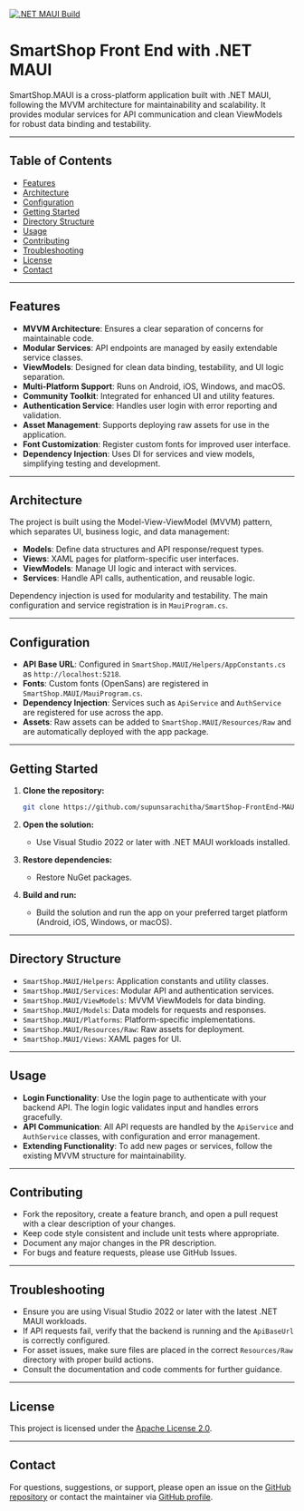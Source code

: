 [![.NET MAUI Build](https://github.com/supunsarachitha/SmartShop-FrontEnd-MAUI/actions/workflows/dotnet-desktop.yml/badge.svg)](https://github.com/supunsarachitha/SmartShop-FrontEnd-MAUI/actions/workflows/dotnet-desktop.yml)
# SmartShop Front End with .NET MAUI

SmartShop.MAUI is a cross-platform application built with .NET MAUI, following the MVVM architecture for maintainability and scalability. It provides modular services for API communication and clean ViewModels for robust data binding and testability.

---

## Table of Contents

- [Features](#features)
- [Architecture](#architecture)
- [Configuration](#configuration)
- [Getting Started](#getting-started)
- [Directory Structure](#directory-structure)
- [Usage](#usage)
- [Contributing](#contributing)
- [Troubleshooting](#troubleshooting)
- [License](#license)
- [Contact](#contact)

---

## Features

- **MVVM Architecture**: Ensures a clear separation of concerns for maintainable code.
- **Modular Services**: API endpoints are managed by easily extendable service classes.
- **ViewModels**: Designed for clean data binding, testability, and UI logic separation.
- **Multi-Platform Support**: Runs on Android, iOS, Windows, and macOS.
- **Community Toolkit**: Integrated for enhanced UI and utility features.
- **Authentication Service**: Handles user login with error reporting and validation.
- **Asset Management**: Supports deploying raw assets for use in the application.
- **Font Customization**: Register custom fonts for improved user interface.
- **Dependency Injection**: Uses DI for services and view models, simplifying testing and development.

---

## Architecture

The project is built using the Model-View-ViewModel (MVVM) pattern, which separates UI, business logic, and data management:
- **Models**: Define data structures and API response/request types.
- **Views**: XAML pages for platform-specific user interfaces.
- **ViewModels**: Manage UI logic and interact with services.
- **Services**: Handle API calls, authentication, and reusable logic.

Dependency injection is used for modularity and testability. The main configuration and service registration is in `MauiProgram.cs`.

---

## Configuration

- **API Base URL**: Configured in `SmartShop.MAUI/Helpers/AppConstants.cs` as `http://localhost:5218`.
- **Fonts**: Custom fonts (OpenSans) are registered in `SmartShop.MAUI/MauiProgram.cs`.
- **Dependency Injection**: Services such as `ApiService` and `AuthService` are registered for use across the app.
- **Assets**: Raw assets can be added to `SmartShop.MAUI/Resources/Raw` and are automatically deployed with the app package.

---

## Getting Started

1. **Clone the repository:**
   ```sh
   git clone https://github.com/supunsarachitha/SmartShop-FrontEnd-MAUI.git
   ```
2. **Open the solution:**
   - Use Visual Studio 2022 or later with .NET MAUI workloads installed.

3. **Restore dependencies:**
   - Restore NuGet packages.

4. **Build and run:**
   - Build the solution and run the app on your preferred target platform (Android, iOS, Windows, or macOS).

---

## Directory Structure

- `SmartShop.MAUI/Helpers`: Application constants and utility classes.
- `SmartShop.MAUI/Services`: Modular API and authentication services.
- `SmartShop.MAUI/ViewModels`: MVVM ViewModels for data binding.
- `SmartShop.MAUI/Models`: Data models for requests and responses.
- `SmartShop.MAUI/Platforms`: Platform-specific implementations.
- `SmartShop.MAUI/Resources/Raw`: Raw assets for deployment.
- `SmartShop.MAUI/Views`: XAML pages for UI.

---

## Usage

- **Login Functionality**: Use the login page to authenticate with your backend API. The login logic validates input and handles errors gracefully.
- **API Communication**: All API requests are handled by the `ApiService` and `AuthService` classes, with configuration and error management.
- **Extending Functionality**: To add new pages or services, follow the existing MVVM structure for maintainability.

---

## Contributing

- Fork the repository, create a feature branch, and open a pull request with a clear description of your changes.
- Keep code style consistent and include unit tests where appropriate.
- Document any major changes in the PR description.
- For bugs and feature requests, please use GitHub Issues.

---

## Troubleshooting

- Ensure you are using Visual Studio 2022 or later with the latest .NET MAUI workloads.
- If API requests fail, verify that the backend is running and the `ApiBaseUrl` is correctly configured.
- For asset issues, make sure files are placed in the correct `Resources/Raw` directory with proper build actions.
- Consult the documentation and code comments for further guidance.

---

## License

This project is licensed under the [Apache License 2.0](https://github.com/supunsarachitha/SmartShop-FrontEnd-MAUI/blob/main/LICENSE).

---

## Contact

For questions, suggestions, or support, please open an issue on the [GitHub repository](https://github.com/supunsarachitha/SmartShop-FrontEnd-MAUI) or contact the maintainer via [GitHub profile](https://github.com/supunsarachitha).
